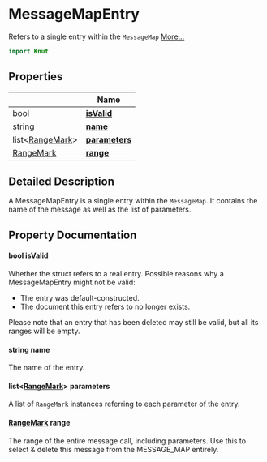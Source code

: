 # MessageMapEntry

Refers to a single entry within the `MessageMap` [More...](#detailed-description)

```qml
import Knut
```

## Properties

| | Name |
|-|-|
|bool|**[isValid](#isValid)**|
|string|**[name](#name)**|
|list&lt;[RangeMark](../knut/rangemark.md)>|**[parameters](#parameters)**|
|[RangeMark](../knut/rangemark.md)|**[range](#range)**|

## Detailed Description

A MessageMapEntry is a single entry within the `MessageMap`.
It contains the name of the message as well as the list of parameters.

## Property Documentation

#### <a name="isValid"></a>bool **isValid**

Whether the struct refers to a real entry.
Possible reasons why a MessageMapEntry might not be valid:
- The entry was default-constructed.
- The document this entry refers to no longer exists.

Please note that an entry that has been deleted may still be valid, but all its ranges will be empty.

#### <a name="name"></a>string **name**

The name of the entry.

#### <a name="parameters"></a>list&lt;[RangeMark](../knut/rangemark.md)> **parameters**

A list of `RangeMark` instances referring to each parameter of the entry.

#### <a name="range"></a>[RangeMark](../knut/rangemark.md) **range**

The range of the entire message call, including parameters.
Use this to select & delete this message from the MESSAGE_MAP entirely.
